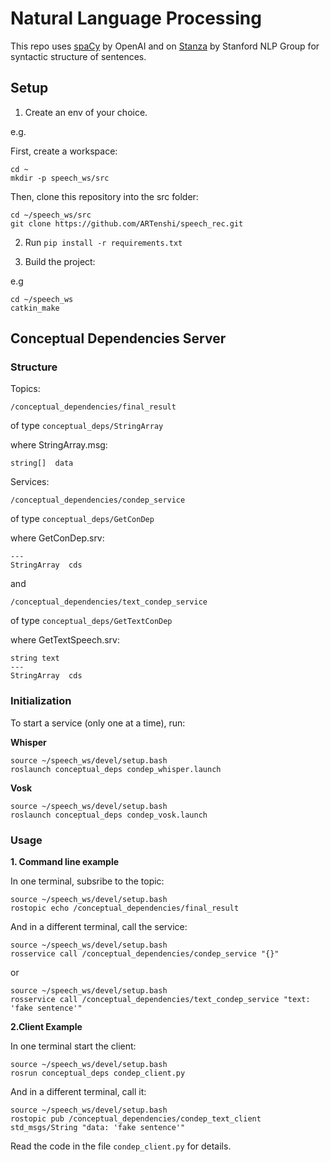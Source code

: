 # Natural Language Processing
This repo uses [spaCy](https://spacy.io/) by OpenAI and on [Stanza](https://stanfordnlp.github.io/stanza/) by Stanford NLP Group for syntactic structure of sentences.

## Setup

1. Create an env of your choice.

e.g.

First, create a workspace:

```
cd ~
mkdir -p speech_ws/src
```

Then, clone this repository into the src folder:

```
cd ~/speech_ws/src
git clone https://github.com/ARTenshi/speech_rec.git
```

2. Run ```pip install -r requirements.txt```

3. Build the project:

e.g 

```
cd ~/speech_ws
catkin_make
```

## Conceptual Dependencies Server

### Structure

Topics:

```
/conceptual_dependencies/final_result
```

of type `conceptual_deps/StringArray`

where StringArray.msg:

```
string[]  data
```

Services:

```
/conceptual_dependencies/condep_service
```

of type `conceptual_deps/GetConDep` 

where GetConDep.srv:

```
---
StringArray  cds
```

and 

```
/conceptual_dependencies/text_condep_service
```

of type `conceptual_deps/GetTextConDep` 

where GetTextSpeech.srv:

```
string text
---
StringArray  cds
```

### Initialization

To start a service (only one at a time), run:

**Whisper**

```
source ~/speech_ws/devel/setup.bash
roslaunch conceptual_deps condep_whisper.launch
```

**Vosk**

```
source ~/speech_ws/devel/setup.bash
roslaunch conceptual_deps condep_vosk.launch
```

### Usage

**1. Command line example**

In one terminal, subsribe to the topic:

```
source ~/speech_ws/devel/setup.bash
rostopic echo /conceptual_dependencies/final_result
```

And in a different terminal, call the service:

```
source ~/speech_ws/devel/setup.bash
rosservice call /conceptual_dependencies/condep_service "{}"
```

or

```
source ~/speech_ws/devel/setup.bash
rosservice call /conceptual_dependencies/text_condep_service "text: 'fake sentence'"
```

**2.Client Example**

In one terminal start the client:

```
source ~/speech_ws/devel/setup.bash
rosrun conceptual_deps condep_client.py
```

And in a different terminal, call it:

```
source ~/speech_ws/devel/setup.bash
rostopic pub /conceptual_dependencies/condep_text_client std_msgs/String "data: 'fake sentence'"
```
Read the code in the file `condep_client.py` for details.
